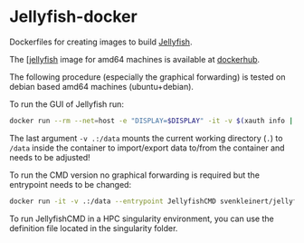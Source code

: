 # Jellyfish-docker
Dockerfiles for creating images to build [Jellyfish](https://github.com/FabianLangkabel/Jellyfish).

The [[jellyfish](https://hub.docker.com/repository/docker/svenkleinert/jellyfish) image for amd64 machines is available at [dockerhub](https://hub.docker.com/).

The following procedure (especially the graphical forwarding) is tested on debian based amd64 machines (ubuntu+debian).

To run the GUI of Jellyfish run:
```bash
docker run --rm --net=host -e "DISPLAY=$DISPLAY" -it -v $(xauth info | grep "Authority file" | awk '{ print $3 }'):/root/.Xauthority:ro  -v .:/data svenkleinert/jellyfish
```
The last argument `-v .:/data` mounts the current working directory (`.`) to `/data` inside the container to import/export data to/from the container and needs to be adjusted!

To run the CMD version no graphical forwarding is required but the entrypoint needs to be changed:
```bash
docker run -it -v .:/data --entrypoint JellyfishCMD svenkleinert/jellyfish
```

To run JellyfishCMD in a HPC singularity environment, you can use the definition file located in the singularity folder.
